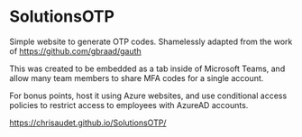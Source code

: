 # SolutionsOTP
Simple website to generate OTP codes.  Shamelessly adapted from the work of https://github.com/gbraad/gauth

This was created to be embedded as a tab inside of Microsoft Teams, and allow many team members to share MFA codes for a single account.

For bonus points, host it using Azure websites, and use conditional access policies to restrict access to employees with AzureAD accounts.

https://chrisaudet.github.io/SolutionsOTP/
